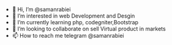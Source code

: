 - 👋 Hi, I’m @samanrabiei
- 👀 I’m interested in web Development and Desgin
- 🌱 I’m currently learning php, codegniter,Bootstrap
- 💞️ I’m looking to collaborate on sell Virtual product in markets
- 📫 How to reach me telegram @samanrabiei

<!---
samanrabiei/samanrabiei is a ✨ special ✨ repository because its `README.md` (this file) appears on your GitHub profile.
You can click the Preview link to take a look at your changes.
--->
